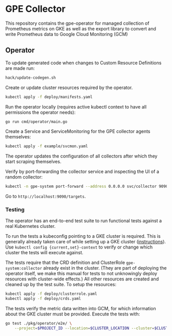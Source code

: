 # GPE Collector

This repository contains the gpe-operator for managed collection of Prometheus metrics
on GKE as well as the export library to convert and write Prometheus data to
Google Cloud Monitoring (GCM)

## Operator

To update generated code when changes to Custom Resource Definitions are made run:

```bash
hack/update-codegen.sh
```

Create or update cluster resources required by the operator.

```bash
kubectl apply -f deploy/manifests.yaml
```

Run the operator locally (requires active kubectl context to have all permissions
the operator needs):

```bash
go run cmd/operator/main.go
```

Create a Service and ServiceMonitoring for the GPE collector agents themselves:

```bash
kubectl apply -f example/svcmon.yaml
```

The operator updates the configuration of all collectors after which they start
scraping themselves.

Verify by port-forwarding the collector service and inspecting the UI of a
random collector:

```bash
kubectl -n gpe-system port-forward --address 0.0.0.0 svc/collector 9090
```

Go to `http://localhost:9090/targets`.


### Testing

The operator has an end-to-end test suite to run functional tests against a real
Kubernetes cluster.

To run the tests a kubeconfig pointing to a GKE cluster is required. This is generally
already taken care of while setting up a GKE cluster
([instructions](https://cloud.google.com/kubernetes-engine/docs/how-to/creating-a-zonal-cluster)).
Use `kubectl config {current,set}-context` to verify or change which cluster the tests will
execute against.

The tests require that the CRD definition and ClusterRole `gpe-system:collector` already
exist in the cluster. (They are part of deploying the operator itself, we make this manual
for tests to not unknowingly deploy resources with cluster-wide effects.)
All other resources are created and cleaned up by the test suite. To setup the resources:

```bash
kubectl apply -f deploy/clusterrole.yaml
kubectl apply -f deploy/crds.yaml
```

The tests verify the metric data written into GCM, for which information about the
GKE cluster must be provided. Execute the tests with:

```bash
go test ./pkg/operator/e2e/ \
    --project=$PROJECT_ID --location=$CLUSTER_LOCATION --cluster=$CLUSTER_NAME
```